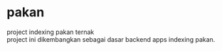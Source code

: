 # pakan
project indexing pakan ternak<br>
project ini dikembangkan sebagai dasar backend apps indexing pakan.
